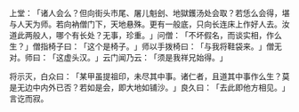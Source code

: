 上堂：​「诸人会么？但向街头市尾、屠儿魁刽、地獄鑊汤处会取？若恁么会得，堪与人天为师。若向衲僧门下，天地悬殊。更有一般底，只向长连床上作好人去。汝道此两般人，哪个有长处？无事，珍重。​」问僧：​「不坏假名，而谈实相，作么生？​」僧指椅子曰：​「这个是椅子。​」师以手拨椅曰：​「与我将鞋袋来。​」僧无对。师曰：​「这虚头汉。​」云门闻乃云：​「须是我祥兄始得。​」

将示灭，白众曰：​「某甲虽提祖印，未尽其中事。诸仁者，且道其中事作么生？莫是无边中内外已否？若如是会，即大地如铺沙。​」良久曰：​「去此即他方相见。​」言讫而寂。